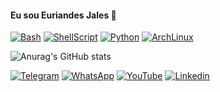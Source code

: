 
#### Eu sou Euriandes Jales 👋

[![Bash](https://img.shields.io/badge/GNU%20Bash-4EAA25?style=for-the-badge&logo=GNU%20Bash&logoColor=white)]()
[![ShellScript](https://img.shields.io/badge/Shell_Script-121011?style=for-the-badge&logo=gnu-bash&logoColor=white)]()
[![Python](https://img.shields.io/badge/Python-14354C?style=for-the-badge&logo=python&logoColor=white)]()
[![ArchLinux](https://img.shields.io/badge/Arch_Linux-1793D1?style=for-the-badge&logo=arch-linux&logoColor=white)]()

![Anurag's GitHub stats](https://github-readme-stats.vercel.app/api?username=Euriandesjales&theme=onedark)


[![Telegram](https://img.shields.io/badge/Telegram-2CA5E0?style=for-the-badge&logo=telegram&logoColor=white)](t.me/Euriandesjales)
[![WhatsApp](https://img.shields.io/badge/WhatsApp-25D366?style=for-the-badge&logo=whatsapp&logoColor=white)](https://wa.me/+5584998494428)
[![YouTube](https://img.shields.io/badge/YouTube-FF0000?style=for-the-badge&logo=youtube&logoColor=white)](https://www.youtube.com/channel/UCuoduoTUH4ubF2Wi31lIHrg)
[![Linkedin](https://img.shields.io/badge/LinkedIn-0077B5?style=for-the-badge&logo=linkedin&logoColor=white)](https://www.linkedin.com/in/euriandes-jales-65b596201/)


